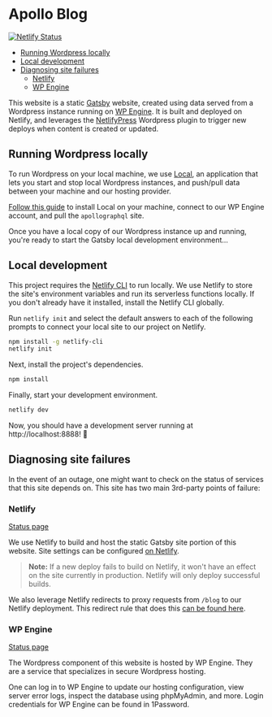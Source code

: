 # Apollo Blog

[![Netlify Status](https://api.netlify.com/api/v1/badges/6bae8279-10f9-456b-82cd-0b6d56a84042/deploy-status)](https://app.netlify.com/sites/distracted-snyder-7d1f01/deploys)

- [Running Wordpress locally](#running-wordpress-locally)
- [Local development](#local-development)
- [Diagnosing site failures](#diagnosing-site-failures)
  - [Netlify](#netlify)
  - [WP Engine](#wp-engine)

This website is a static [Gatsby](https://gatsbyjs.org) website, created using data served from a Wordpress instance running on [WP Engine](https://wpengine.com/). It is built and deployed on Netlify, and leverages the [NetlifyPress](https://wordpress.org/plugins/deploy-netlifypress/) Wordpress plugin to trigger new deploys when content is created or updated.

## Running Wordpress locally

To run Wordpress on your local machine, we use [Local](https://localwp.com/), an application that lets you start and stop local Wordpress instances, and push/pull data between your machine and our hosting provider.

[Follow this guide](https://wpengine.com/support/local/) to install Local on your machine, connect to our WP Engine account, and pull the `apollographql` site.

Once you have a local copy of our Wordpress instance up and running, you're ready to start the Gatsby local development environment...

## Local development

This project requires the [Netlify CLI](https://docs.netlify.com/cli/get-started/) to run locally. We use Netlify to store the site's environment variables and run its serverless functions locally. If you don't already have it installed, install the Netlify CLI globally.

Run `netlify init` and select the default answers to each of the following prompts to connect your local site to our project on Netlify.

```bash
npm install -g netlify-cli
netlify init
```

Next, install the project's dependencies.

```bash
npm install
```

Finally, start your development environment.

```bash
netlify dev
```

Now, you should have a development server running at http://localhost:8888! 🚀

## Diagnosing site failures

In the event of an outage, one might want to check on the status of services that this site depends on. This site has two main 3rd-party points of failure:

### Netlify

[Status page](https://www.netlifystatus.com/)

We use Netlify to build and host the static Gatsby site portion of this website. Site settings can be configured [on Netlify](https://app.netlify.com/sites/distracted-snyder-7d1f01/overview).

> **Note:** If a new deploy fails to build on Netlify, it won't have an effect on the site currently in production. Netlify will only deploy successful builds.

We also leverage Netlify redirects to proxy requests from `/blog` to our Netlify deployment. This redirect rule that does this [can be found here](https://github.com/apollographql/website-router/blob/master/_redirects#L50).

### WP Engine

[Status page](https://wpenginestatus.com/)

The Wordpress component of this website is hosted by WP Engine. They are a service that specializes in secure Wordpress hosting.

One can log in to WP Engine to update our hosting configuration, view server error logs, inspect the database using phpMyAdmin, and more. Login credentials for WP Engine can be found in 1Password.
